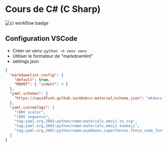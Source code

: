 # Cours de C# (C Sharp)

![ci workflow badge](https://github.com/yostane/cours-csharp/actions/workflows/ci.yml/badge.svg)

## Configuration VSCode

- Créer un venv: `python -m venv venv`
- Utiliser le formateur de "markdownlint"
- settings.json

```json
{
  "markdownlint.config": {
    "default": true,
    "MD007": { "indent": 4 }
  },
  "yaml.schemas": {
    "https://squidfunk.github.io/mkdocs-material/schema.json": "mkdocs.yml"
  },
  "yaml.customTags": [
    "!ENV scalar",
    "!ENV sequence",
    "tag:yaml.org,2002:python/name:materialx.emoji.to_svg",
    "tag:yaml.org,2002:python/name:materialx.emoji.twemoji",
    "tag:yaml.org,2002:python/name:pymdownx.superfences.fence_code_format"
  ]
}

```
